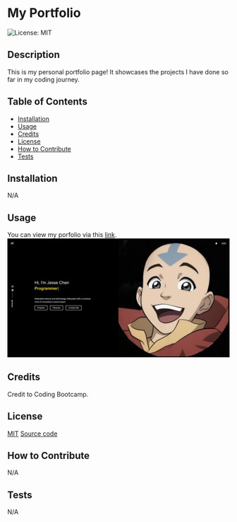 # My Portfolio
![License: MIT](https://img.shields.io/badge/License-MIT-yellow.svg)

## Description

This is my personal portfolio page! It showcases the projects I have done so far in my coding journey. 

## Table of Contents

- [Installation](#installation)
- [Usage](#usage)
- [Credits](#credits)
- [License](#license)
- [How to Contribute](#how%20to%20contribute)
- [Tests](#tests)

## Installation

N/A

## Usage

You can view my porfolio via this [link]().
![alt screenshot](src/assets/images/Webpage.png)

## Credits

Credit to Coding Bootcamp.

## License
[MIT](https://opensource.org/licenses/MIT)
[Source code](https://github.com/ubaimutl/react-portfolio) 

## How to Contribute

N/A

## Tests

N/A